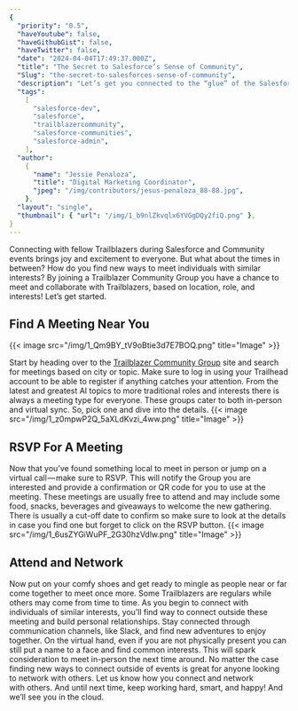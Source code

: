 ```yaml
---
{
  "priority": "0.5",
  "haveYoutube": false,
  "haveGithubGist": false,
  "haveTwitter": false,
  "date": "2024-04-04T17:49:37.000Z",
  "title": "The Secret to Salesforce’s Sense of Community",
  "Slug": "the-secret-to-salesforces-sense-of-community",
  "description": "Let’s get you connected to the “glue” of the Salesforce ecosystem — Trailblazer Community Groups!.",
  "tags":
    [
      "salesforce-dev",
      "salesforce",
      "trailblazercommunity",
      "salesforce-communities",
      "salesforce-admin",
    ],
  "author":
    {
      "name": "Jessie Penaloza",
      "title": "Digital Marketing Coordinator",
      "jpeg": "/img/contributors/jesus-penaloza_88-88.jpg",
    },
  "layout": "single",
  "thumbnail": { "url": "/img/1_b9nlZkvqlx6YVGgDQy2fiQ.png" },
}
---
```


Connecting with fellow Trailblazers during Salesforce and Community events brings joy and excitement to everyone. But what about the times in between? How do you find new ways to meet individuals with similar interests?
By joining a Trailblazer Community Group you have a chance to meet and collaborate with Trailblazers, based on location, role, and interests!
Let’s get started.

## Find A Meeting Near You

{{< image src="/img/1_Qm9BY_tV9oBtie3d7E7BOQ.png" title="Image" >}}

Start by heading over to the [Trailblazer Community Group](https://trailblazercommunitygroups.com/) site and search for meetings based on city or topic. Make sure to log in using your Trailhead account to be able to register if anything catches your attention. From the latest and greatest AI topics to more traditional roles and interests there is always a meeting type for everyone. These groups cater to both in-person and virtual sync. So, pick one and dive into the details.
{{< image src="/img/1_z0mpwP2Q_5aXLdKvzi_4ww.png" title="Image" >}}

## RSVP For A Meeting

Now that you’ve found something local to meet in person or jump on a virtual call — make sure to RSVP. This will notify the Group you are interested and provide a confirmation or QR code for you to use at the meeting. These meetings are usually free to attend and may include some food, snacks, beverages and giveaways to welcome the new gathering.
There is usually a cut-off date to confirm so make sure to look at the details in case you find one but forget to click on the RSVP button.
{{< image src="/img/1_6usZYGiWuPF_2G30hzVdlw.png" title="Image" >}}

## Attend and Network

Now put on your comfy shoes and get ready to mingle as people near or far come together to meet once more. Some Trailblazers are regulars while others may come from time to time. As you begin to connect with individuals of similar interests, you’ll find way to connect outside these meeting and build personal relationships. Stay connected through communication channels, like Slack, and find new adventures to enjoy together.
On the virtual hand, even if you are not physically present you can still put a name to a face and find common interests. This will spark consideration to meet in-person the next time around.
No matter the case finding new ways to connect outside of events is great for anyone looking to network with others. Let us know how you connect and network with others.
And until next time, keep working hard, smart, and happy! And we’ll see you in the cloud.
